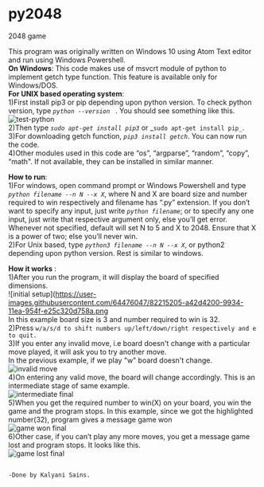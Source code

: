 # py2048
2048 game

This program was originally written on Windows 10 using Atom Text editor and run using Windows Powershell.
<br />
**On Windows**:
	This code makes use of msvcrt module of python to implement getch type function. This feature is available only for Windows/DOS.
<br />
**For UNIX based operating system**:
<br />
 1)First install pip3 or pip depending upon python version. To check python version, type _```python --version ```_  . You should see something like this.
 <br />
 ![test-python](https://user-images.githubusercontent.com/64476047/82217543-3256f780-9938-11ea-9fa1-270a0a452898.png)
<br />
 2)Then type _```sudo apt-get install pip3```_ or _```sudo apt-get install pip_```. 
 <br />
 3)For downloading getch function, _```pip3 install getch```_. You can now run the code.
 <br />
 4)Other modules used in this code are “os”, “argparse”, “random”, “copy”, “math". If not available, they can be installed in similar manner.

**How to run**:
<br />
 1)For windows, open command prompt or Windows Powershell and type _```python filename --n N --x X```_, where N and X are board size and number required to win respectively and filename has “.py” extension. If you don’t want to specify any input, just write _```python filename```_;
or to specify any one input, just write that respective argument only, else you’ll get error.   Whenever not specified, default will set N to 5 and X to 2048. Ensure that X is a power of two; else you’ll never win.
 <br />
 2)For Unix based, type _```python3 filename --n N --x X```_,  or python2 depending upon python version. Rest is similar to windows.
<br />

**How it works** : 
<br />
 1)After you run the program, it will display the board of specified dimensions.
 <br />
 ![initial setup](https://user-images.githubusercontent.com/64476047/82215205-a42d4200-9934-11ea-954f-e25c320d758a.png
 <br />
 In this example board size is 3 and number required to win is 32.
<br />
 2)Press ```w/a/s/d to shift numbers up/left/down/right respectively and e to quit.```
 <br />
 3)If you enter any invalid move, i.e board doesn't change with a particular move played, it will ask you to try another move. 
 <br /> 
 In the previous example, if we play "w" board doesn't change.
 <br />
 ![invalid move](https://user-images.githubusercontent.com/64476047/82216909-40584880-9937-11ea-8910-16c2ba6ef5dc.png)
<br />
 4)On entering any valid move, the board will change accordingly. This is an intermediate stage of same example.
 <br />
 ![intermediate final](https://user-images.githubusercontent.com/64476047/82215738-7bf21300-9935-11ea-9fcc-4ed0f990ece7.png)
 <br />
 5)When you get the required number to win(X) on your board, you win the game and the program stops. In this example, since we got the highlighted number(32), program gives a message game won
 <br />
 ![game won final](https://user-images.githubusercontent.com/64476047/82216234-4bf73f80-9936-11ea-98e2-077044623a05.png)
<br />
 6)Other case, if you can’t play any more moves, you get a message game lost and program stops. It looks like this.                
 ![game lost final](https://user-images.githubusercontent.com/64476047/82214962-3c76f700-9934-11ea-9a90-2a7b0cb6ff55.png)




                                                                                        -Done by Kalyani Sains.
